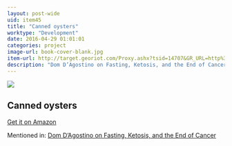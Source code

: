 ```yaml
---
layout: post-wide
uid: item45
title: "Canned oysters"
worktype: "Development"
date: 2016-04-29 01:01:01
categories: project
image-url: book-cover-blank.jpg
item-url: http://target.georiot.com/Proxy.ashx?tsid=14707&GR_URL=http%3A%2F%2Fwww.amazon.com%2FCrown-Prince-Natural-Oysters-3-Ounce%2Fdp%2FB00GJ0WW24%2F
description: "Dom D’Agostino on Fasting, Ketosis, and the End of Cancer"
---
```

<a href="http://target.georiot.com/Proxy.ashx?tsid=14707&GR_URL=http%3A%2F%2Fwww.amazon.com%2FCrown-Prince-Natural-Oysters-3-Ounce%2Fdp%2FB00GJ0WW24%2F" target="blank"><img src="../../../../img/thumbs/book-cover-blank.jpg" class="prod-img"></a>
<h2>Canned oysters</h2>
<p><a href="http://target.georiot.com/Proxy.ashx?tsid=14707&GR_URL=http%3A%2F%2Fwww.amazon.com%2FCrown-Prince-Natural-Oysters-3-Ounce%2Fdp%2FB00GJ0WW24%2F" target="blank">Get it on Amazon</a><p>
<p>Mentioned in: <a href="http://fourhourworkweek.com/2015/11/03/dominic-dagostino/" target="blank">Dom D’Agostino on Fasting, Ketosis, and the End of Cancer</a></p>
